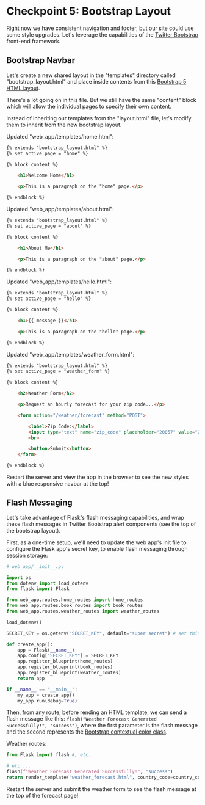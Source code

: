 # Checkpoint 5: Bootstrap Layout

Right now we have consistent navigation and footer, but our site could use some style upgrades. Let's leverage the capabilities of the [Twitter Bootstrap](https://getbootstrap.com/docs/5.0/getting-started/introduction/) front-end framework.

## Bootstrap Navbar

Let's create a new shared layout in the "templates" directory called "bootstrap_layout.html" and place inside contents from this [Bootstrap 5 HTML layout](/exercises/web-app/bootstrap_5_layout.html).

There's a lot going on in this file. But we still have the same "content" block which will allow the individual pages to specify their own content.

Instead of inheriting our templates from the "layout.html" file, let's modify them to inherit from the new bootstrap layout.


Updated "web_app/templates/home.html":

```html
{% extends "bootstrap_layout.html" %}
{% set active_page = "home" %}

{% block content %}

    <h1>Welcome Home</h1>

    <p>This is a paragraph on the "home" page.</p>

{% endblock %}
```

Updated "web_app/templates/about.html":

```html
{% extends "bootstrap_layout.html" %}
{% set active_page = "about" %}

{% block content %}

    <h1>About Me</h1>

    <p>This is a paragraph on the "about" page.</p>

{% endblock %}
```

Updated "web_app/templates/hello.html":

```html
{% extends "bootstrap_layout.html" %}
{% set active_page = "hello" %}

{% block content %}

    <h1>{{ message }}</h1>

    <p>This is a paragraph on the "hello" page.</p>

{% endblock %}
```

Updated "web_app/templates/weather_form.html":

```html
{% extends "bootstrap_layout.html" %}
{% set active_page = "weather_form" %}

{% block content %}

    <h2>Weather Form</h2>

    <p>Request an hourly forecast for your zip code...</p>

    <form action="/weather/forecast" method="POST">

        <label>Zip Code:</label>
        <input type="text" name="zip_code" placeholder="20057" value="20057">
        <br>

        <button>Submit</button>
    </form>

{% endblock %}
```

Restart the server and view the app in the browser to see the new styles with a blue responsive navbar at the top!

## Flash Messaging

Let's take advantage of Flask's flash messaging capabilities, and wrap these flash messages in Twitter Bootstrap alert components (see the top of the bootstrap layout).

First, as a one-time setup, we'll need to update the web app's init file to configure the Flask app's secret key, to enable  flash messaging through session storage:

```py
# web_app/__init__.py

import os
from dotenv import load_dotenv
from flask import Flask

from web_app.routes.home_routes import home_routes
from web_app.routes.book_routes import book_routes
from web_app.routes.weather_routes import weather_routes

load_dotenv()

SECRET_KEY = os.getenv("SECRET_KEY", default="super secret") # set this to something else on production!!!

def create_app():
    app = Flask(__name__)
    app.config["SECRET_KEY"] = SECRET_KEY
    app.register_blueprint(home_routes)
    app.register_blueprint(book_routes)
    app.register_blueprint(weather_routes)
    return app

if __name__ == "__main__":
    my_app = create_app()
    my_app.run(debug=True)
```

Then, from any route, before rending an HTML template, we can send a flash message like this: `flash("Weather Forecast Generated Successfully!", "success")`, where the first parameter is the flash message and the second represents the [Bootstrap contextual color class](https://getbootstrap.com/docs/5.0/components/alerts/).

Weather routes:

```py
from Flask import flash #, etc.

# etc ...
flash(f"Weather Forecast Generated Successfully!", "success")
return render_template("weather_forecast.html", country_code=country_code, zip_code=zip_code, results=results)
```

Restart the server and submit the weather form to see the flash message at the top of the forecast page!
